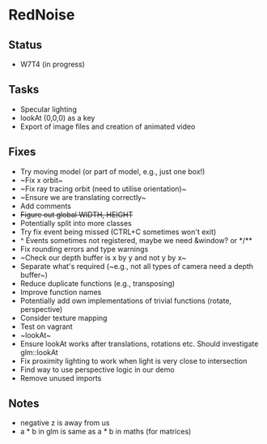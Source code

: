 # RedNoise
## Status
- W7T4 (in progress)
## Tasks
- Specular lighting
- lookAt (0,0,0) as a key
- Export of image files and creation of animated video
## Fixes
- Try moving model (or part of model, e.g., just one box!)
- ~Fix x orbit~
- ~Fix ray tracing orbit (need to utilise orientation)~
- ~Ensure we are translating correctly~
- Add comments
- ~~Figure out global WIDTH, HEIGHT~~
- Potentially split into more classes
- Try fix event being missed (CTRL+C sometimes won't exit)
- ^ Events sometimes not registered, maybe we need &window? or \*/\*\*
- Fix rounding errors and type warnings
- ~Check our depth buffer is x by y and not y by x~
- Separate what's required (~e.g., not all types of camera need a depth buffer~)
- Reduce duplicate functions (e.g., transposing)
- Improve function names
- Potentially add own implementations of trivial functions (rotate, perspective)
- Consider texture mapping
- Test on vagrant
- ~lookAt~
- Ensure lookAt works after translations, rotations etc. Should investigate glm::lookAt
- Fix proximity lighting to work when light is very close to intersection
- Find way to use perspective logic in our demo
- Remove unused imports

## Notes
- negative z is away from us
- a * b in glm is same as a * b in maths (for matrices)